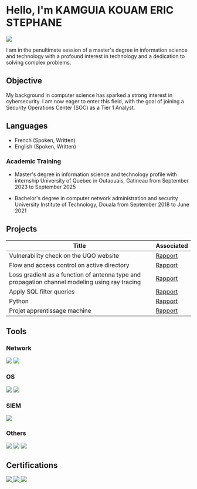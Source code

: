 # Hello, I'm KAMGUIA KOUAM ERIC STEPHANE
<a href="https://www.linkedin.com/feed/"><img src="https://img.shields.io/badge/-LinkedIn-0072b1?&style=for-the-badge&logo=linkedin&logoColor=white" /></a>

I am in the penultimate session of a master's degree in information science and technology with a profound interest in technology and a dedication to solving complex problems.

## Objective

My background in computer science has sparked a strong interest in cybersecurity. I am now eager to enter this field, with the goal of joining a Security Operations Center (SOC) as a Tier 1 Analyst.

## Languages
   - French (Spoken, Written)
   - English (Spoken, Written)

### Academic Training
 - Master's degree in information science and technology profile with internship
    University of Quebec in Outaouais, Gatineau from September 2023 to September 2025

 - Bachelor's degree in computer network administration and security
    University Institute of Technology, Douala from September 2018 to June 2021

## Projects
| Title                                 | Associated                |
|---------------------------------------|---------------------------|
| Vulnerability check on the UQO website | <a href="projets/Devoir 1 renseigement et analyse en cybersecurites.docx"> Rapport </a>|
| Flow and access control on active directory | <a href="projets/Rapport controle de flux et d'acces AD.pdf"> Rapport </a>|
| Loss gradient as a function of antenna type and propagation channel modeling using ray tracing | <a href="projets/Projet_Session_communication_sans_fil.docx"> Rapport </a>
| Apply SQL filter queries|<a href="https://github.com/Eric-stephane-K/Eric-stephane-K.github.io/blob/main/projets/Appliquer_des_requetes_de_filtres_SQL.docx"> Rapport </a>|
| Python | <a href= "projets/Portfolio-Activity-Update-a-file-through-a-Python-algorithm_Exemplar---Update-a-file-through-a-Python-algorithm.docx"> Rapport <a/>|
| Projet apprentissage machine | <a href= "projets/exercice_ Machine_learning_applique_Cybersecuritecode(2).ipynb"> Rapport <a/>|

## Tools

### Network
<div>
    <img src="https://img.shields.io/badge/-Wireshark-1679A7?&style=for-the-badge&logo=Wireshark&logoColor=white" />
    <img src="https://img.shields.io/badge/-Windows%20Server%202019-0078D6?style=for-the-badge&logo=Windows%20Server&logoColor=white" />
</div>

### OS
<div>
   <img src="https://img.shields.io/badge/-Kali%20Linux-557C94?style=for-the-badge&logo=Kali%20Linux&logoColor=white" />
   <img src="https://img.shields.io/badge/-Windows-0078D6?style=for-the-badge&logo=Windows&logoColor=white" />
</div>

### SIEM
<div>
    <img src="https://img.shields.io/badge/-Splunk-000000?&style=for-the-badge&logo=Splunk&logoColor=white" /> 
</div>

### Others
<div>
    <img src="https://img.shields.io/badge/-MATLAB-EB2B2C?style=for-the-badge&logo=MATLAB&logoColor=white" />
   <img src="https://img.shields.io/badge/-MITRE%20ATT%26CK-0A4C8D?style=for-the-badge&logo=MITRE&logoColor=white" />
   <img src="https://img.shields.io/badge/-Python-3776AB?style=for-the-badge&logo=Python&logoColor=white" />
</div>

## Certifications

<div>
<a href="projets/certificate-maltego-foundations-1-64944acbd132f3c783039847.pdf" target="_blank"> 
   <img src="https://img.shields.io/badge/-Maltego%20Foundations%201-FF0000?style=for-the-badge&logo=Maltego&logoColor=white" />
</a>
<a href="projets/certificate-maltego-for-cybersecurity-investigations-6686b769f3e49b0b4701814e.pdf" target="_blank">   
   <img src="https://img.shields.io/badge/-Maltego%20Certifications%20for%20Cybersecurity%20Investigations-007ACC?style=for-the-badge&logo=Maltego&logoColor=white" />
</a>
<a href="projets/Coursera Google certifycate.pdf" target="_blank">
   <img src="https://img.shields.io/badge/-Google%20Cybersecurity%20Certificate-4285F4?style=for-the-badge&logo=Google&logoColor=white" />
   </div>
</a>

